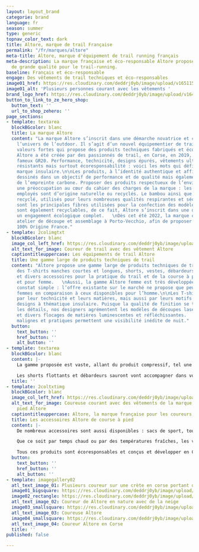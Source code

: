 ```yaml
---
layout: layout_brand
categorie: brand
language: fr
season: summer
type: generic
topnav_color_text: dark
title: Altore, marque de trail Française
permalink: "/fr/marques/altore"
meta-title: Altore, marque d'équipement de trail running français
meta-description: La marque française et éco-responsable Altore propose des équipement
  de grande qualité pour le trail-running.
baseline: Français et éco-responsable
engage: Des vêtements de trail techniques et éco-responsables
image01_href: https://res.cloudinary.com/deddrj0yb/image/upload/v1651151871/website/Altore/visuel_ze_hero.jpg
image01_alt: 'Plusieurs personnes courant avec les vêtements '
brand_logo_href: https://res.cloudinary.com/deddrj0yb/image/upload/v1647881634/website/Altore/273776542_485514956282760_5747485360429042294_n.jpg
button_to_link_to_ze_hero_shop:
  button_text: ''
  url_to_shop_zehero: ''
page_sections:
- template: textarea
  blockBGcolor: blanc
  title: La marque Altore
  content: "La marque Altore s’inscrit dans une démarche novatrice et créative dans
    l’univers de l’outdoor. Il s’agit d’un nouvel équipementier de trail running aux
    valeurs fortes qui propose des produits techniques fabriqués et éco-conçu en France.
    Altore a été créée par des passionnés de trail, en Corse, en 2019, au pied du
    fameux GR20. Performance, technicité, designs épurés, vêtements ultra légers,
    résistants mais surtout écoresponsabilité : voici les mots qui définissent cette
    marque insulaire.\n\nLes produits, à l’identité authentique et affirmée, sont
    dessinés dans un objectif de performance et de qualité mais également de réduction
    de l’empreinte carbone. Proposer des produits respectueux de l’environnement est
    une préoccupation au cœur du cahier des charges de la marque : les tissus techniques
    employés sont d’origine naturelle ou recyclés. Le bambou ainsi que le polyester
    recyclé, utilisés pour leurs nombreuses qualités respirantes et séchant rapidement,
    sont les principales fibres utilisées pour la confection des modèles.\n\nLes vêtements
    sont également recyclables, de ce fait, Altore s’inscrit dans une démarche et
    un engagement écologique complet.   \nDès cet été 2022, la marque ouvre son propre
    atelier de découpe et assemblage à Porto-Vecchio, afin de proposer des produits
    100% Origine France."
- template: 2colimgtxt
  blockBGcolor: blanc
  image_col_left_href: https://res.cloudinary.com/deddrj0yb/image/upload/v1650358188/website/Altore/t%C3%A9l%C3%A9chargement_3.webp
  alt_text_for_image: Coureur de trail avec des vêtement Altore
  captiontitleuppercase: Les équipements de trail Altore
  title: Une gamme large de produits techniques de trail
  content: "Altore propose une gamme large de produits techniques de trail tels que
    des T-shirts manches courtes et longues, shorts, vestes, débardeurs, cuissards
    et divers accessoires pour la pratique du trail et de la course à pied, pour homme
    et pour femme.   \nAussi, la gamme Altore femme est très développée suite à un
    constat simple : l’offre existante sur le marché ne propose que peu de modèles
    femmes en comparaison à ceux disponibles pour l’homme.\n\nLes T-shirts se différencient
    par leur technicité et leurs matières, mais aussi par leurs motifs colorés, aux
    designs à thématique insulaire. Puisque la qualité de finition se trouve dans
    les détails, nos designers agrémentent les modèles de découpes laser, poches imperméables
    et divers flocages de matières luminescentes et réfléchissantes.   \nCes finitions
    malignes et pratiques permettent une visibilité inédite de nuit."
  button:
    text_button: ''
    href_button: ''
    alt_button: ''
- template: textarea
  blockBGcolor: blanc
  content: |-
    La gamme proposée est vaste, allant du produit compressif, tel une seconde peau, au t-shirt léger et flottant, se faisant oublier par sa légèreté et son toucher extrêmement confortable.

    Les shorts flottants et débardeurs sauront vont accompagner dans vos sorties estivales, et la diversité des vestes proposées vous permettront de les porter en toute saison : du coupe-vent déperlant ultra léger à capuche au Softshell respirant.
  title: ''
- template: 2coltxtimg
  blockBGcolor: blanc
  image_col_left_href: https://res.cloudinary.com/deddrj0yb/image/upload/v1651147585/website/Altore/photo_marina.jpg
  alt_text_for_image: Coureuse courant avec des vêtements de la marque de course à
    pied Altore
  captiontitleuppercase: Altore, la marque française pour les coureurs
  title: Les accessoires Altore de course à pied
  content: |-
    De nombreux accessoires sont aussi disponibles : sacs de sport, tours de cou aériens, bandeaux en maille effet 3D, casquettes respirantes, manchons protégeant du froid et des UV…

    Que ce soit par temps chaud ou par des températures fraîches, les vêtements Altore vous accompagneront dans toutes vos sorties de plein air, en montagne comme en plaine.

    Tous ces produits sont écoresponsables et conçus et développer en Corse.
  button:
    text_button: ''
    href_button: ''
    alt_button: ''
- template: imagegallery02
  atl_text_image_01: Plusieurs coureur sur une crète en corse portant du Altore
  image01_bigsquare: https://res.cloudinary.com/deddrj0yb/image/upload/v1650358150/website/Altore/t%C3%A9l%C3%A9chargement_2.webp
  image02_rectangle: https://res.cloudinary.com/deddrj0yb/image/upload/v1651147593/website/Altore/photo_sylvain_neige.jpg
  atl_text_image_02: Coureur de Altore en nature avec de la neige
  image03_smallsquare: https://res.cloudinary.com/deddrj0yb/image/upload/v1650372462/website/Altore/Altore-2021-SD_FOCUS-OUTDOOR-0099.webp
  atl_text_image_03: Coureuse Altore
  image04_smallsquare: https://res.cloudinary.com/deddrj0yb/image/upload/v1650372466/website/Altore/Altore-2021-SD_FOCUS-OUTDOOR-0021.webp
  atl_text_image_04: Coureur Altore en Corse
  title: ''
published: false

---
```

